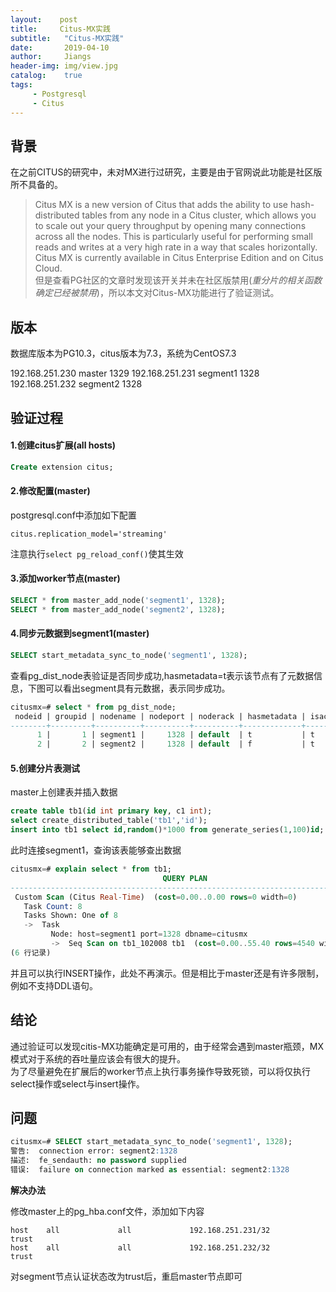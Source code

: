 ```yaml
---
layout:    post
title:     Citus-MX实践
subtitle:   "Citus-MX实践"
date:       2019-04-10
author:     Jiangs
header-img: img/view.jpg
catalog:    true
tags:
     - Postgresql
     - Citus
---
```


## 背景
在之前CITUS的研究中，未对MX进行过研究，主要是由于官网说此功能是社区版所不具备的。
>Citus MX is a new version of Citus that adds the ability to use hash-distributed tables from any node in a Citus cluster, which allows you to scale out your query throughput by opening many connections across all the nodes. This is particularly useful for performing small reads and writes at a very high rate in a way that scales horizontally. Citus MX is currently available in Citus Enterprise Edition and on Citus Cloud.  
但是查看PG社区的文章时发现该开关并未在社区版禁用(*重分片的相关函数确定已经被禁用*)，所以本文对Citus-MX功能进行了验证测试。

## 版本

数据库版本为PG10.3，citus版本为7.3，系统为CentOS7.3

192.168.251.230 master 1329
192.168.251.231 segment1 1328
192.168.251.232 segment2 1328

## 验证过程

#### 1.创建citus扩展(all hosts)

```SQL
Create extension citus;
```

#### 2.修改配置(master)

postgresql.conf中添加如下配置

`citus.replication_model='streaming'`

注意执行`select pg_reload_conf()`使其生效

#### 3.添加worker节点(master)

```SQL
SELECT * from master_add_node('segment1', 1328);
SELECT * from master_add_node('segment2', 1328);
```

#### 4.同步元数据到segment1(master)

```SQL
SELECT start_metadata_sync_to_node('segment1', 1328);
```

查看pg_dist_node表验证是否同步成功,hasmetadata=t表示该节点有了元数据信息，下图可以看出segment具有元数据，表示同步成功。

```SQL
citusmx=# select * from pg_dist_node;
 nodeid | groupid | nodename | nodeport | noderack | hasmetadata | isactive | noderole | nodecluster
--------+---------+----------+----------+----------+-------------+----------+----------+-------------
      1 |       1 | segment1 |     1328 | default  | t           | t        | primary  | default
      2 |       2 | segment2 |     1328 | default  | f           | t        | primary  | default
```

#### 5.创建分片表测试

master上创建表并插入数据

```SQL
create table tb1(id int primary key, c1 int);
select create_distributed_table('tb1','id');
insert into tb1 select id,random()*1000 from generate_series(1,100)id;
```

此时连接segment1，查询该表能够查出数据

```SQL
citusmx=# explain select * from tb1;
                                  QUERY PLAN
------------------------------------------------------------------------------
 Custom Scan (Citus Real-Time)  (cost=0.00..0.00 rows=0 width=0)
   Task Count: 8
   Tasks Shown: One of 8
   ->  Task
         Node: host=segment1 port=1328 dbname=citusmx
         ->  Seq Scan on tb1_102008 tb1  (cost=0.00..55.40 rows=4540 width=8)
(6 行记录)
```

并且可以执行INSERT操作，此处不再演示。但是相比于master还是有许多限制，例如不支持DDL语句。

## 结论

通过验证可以发现citis-MX功能确定是可用的，由于经常会遇到master瓶颈，MX模式对于系统的吞吐量应该会有很大的提升。  
为了尽量避免在扩展后的worker节点上执行事务操作导致死锁，可以将仅执行select操作或select与insert操作。

## 问题

```SQL
citusmx=# SELECT start_metadata_sync_to_node('segment1', 1328);
警告:  connection error: segment2:1328
描述:  fe_sendauth: no password supplied
错误:  failure on connection marked as essential: segment2:1328
```

**解决办法**

修改master上的pg_hba.conf文件，添加如下内容

```
host    all             all             192.168.251.231/32            trust
host    all             all             192.168.251.232/32            trust
```

对segment节点认证状态改为trust后，重启master节点即可